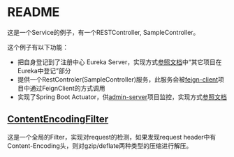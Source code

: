 README
===========================
这是一个Service的例子，有一个RESTController, SampleController。


这个例子有以下功能：

* 把自身登记到了注册中心 Eureka Server，实现方式[参照文档](../register-eureka/README.md)中“其它项目在Eureka中登记”部分
* 提供一个RestControler(SampleController)服务，此服务会被[feign-client](../feign-client)项目中通过FeignClient的方式调用
* 实现了Spring Boot Actuator，供[admin-server](../admin-server)项目监控，实现方式[参照文档](../actuator.md)


## [ContentEncodingFilter](src/main/java/cn/devmgr/springcloud/ContentEncodingFilter.java)

这是一个全局的Filter，实现对request的检测，如果发现request header中有 Content-Encoding头，则对gzip/deflate两种类型的压缩进行解压。

